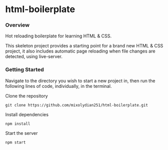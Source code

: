 # html-boilerplate

### Overview

Hot reloading boilerplate for learning HTML &amp; CSS.

This skeleton project provides a starting point for a brand new HTML & CSS project, it also includes automatic page reloading when file changes are detected, using live-server.

### Getting Started

Navigate to the directory you wish to start a new project in, then run the following lines of code, individually, in the terminal.

Clone the repository

    git clone https://github.com/mixolydian251/html-boilerplate.git

Install dependencies

    npm install

Start the server

    npm start
